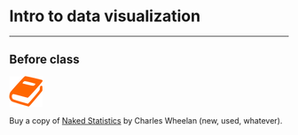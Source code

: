 # Intro to data visualization

---

## Before class

![](/assets/book.png)

Buy a copy of [Naked Statistics](https://www.amazon.com/Naked-Statistics-Stripping-Dread-Data/dp/0393071952/) by Charles Wheelan (new, used, whatever).


